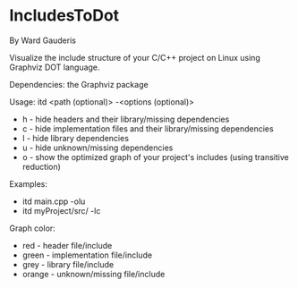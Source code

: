 # IncludesToDot

By Ward Gauderis

Visualize the include structure of your C/C++ project on Linux using Graphviz DOT language.

Dependencies: the Graphviz package

Usage: itd <path (optional)> -<options (optional)>
- h - hide headers and their library/missing dependencies
- c - hide implementation files and their library/missing dependencies
- l - hide library dependencies
- u - hide unknown/missing dependencies
- o - show the optimized graph of your project's includes (using transitive reduction)

Examples:   
- itd main.cpp -olu
- itd myProject/src/ -lc
            
Graph color:
- red - header file/include
- green - implementation file/include
- grey - library file/include
- orange - unknown/missing file/include